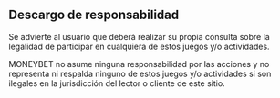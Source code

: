 ## Descargo de responsabilidad

Se advierte al usuario que deberá realizar su propia consulta sobre la legalidad de participar en cualquiera de estos juegos y/o actividades.

MONEYBET no asume ninguna responsabilidad por las acciones y no representa ni respalda ninguno de estos juegos y/o actividades si son ilegales en la jurisdicción del lector o cliente de este sitio.
